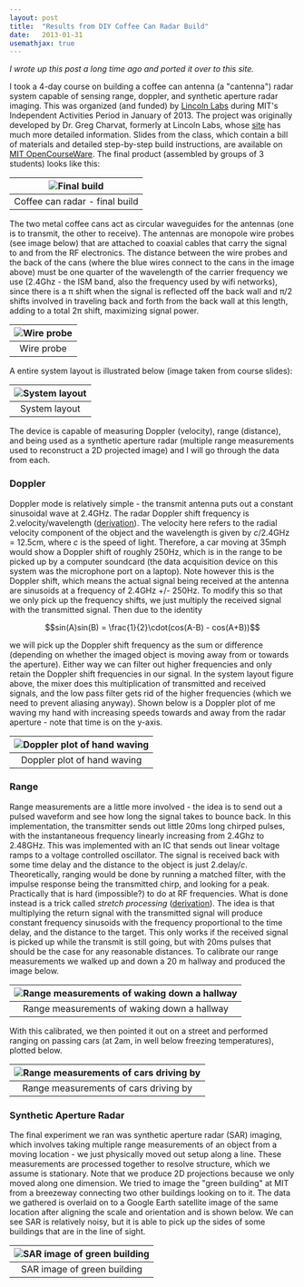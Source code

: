 ```yaml
---
layout: post
title:  "Results from DIY Coffee Can Radar Build"
date:   2013-01-31
usemathjax: true
---
```

*I wrote up this post a long time ago and ported it over to this site.*

I took a 4-day course on building a coffee can antenna (a "cantenna") radar system capable of sensing range, doppler, and synthetic aperture radar imaging. This was organized (and funded) by [Lincoln Labs](http://www.ll.mit.edu/) during MIT's Independent Activities Period in January of 2013. The project was originally developed by Dr. Greg Charvat, formerly at Lincoln Labs, whose [site](http://www.glcharvat.com/Dr._Gregory_L._Charvat_Projects/Home.html) has much more detailed information. Slides from the class, which contain a bill of materials and detailed step-by-step build instructions, are available on [MIT OpenCourseWare](http://ocw.mit.edu/resources/res-ll-003-build-a-small-radar-system-capable-of-sensing-range-doppler-and-synthetic-aperture-radar-imaging-january-iap-2011/index.htm). The final product (assembled by groups of 3 students) looks like this:

| ![Final build](/assets/coffee_can_radar/radar_final.jpg) |
|:--:|
| Coffee can radar - final build |

The two metal coffee cans act as circular waveguides for the antennas (one is to transmit, the other to receive). The antennas are monopole wire probes (see image below) that are attached to coaxial cables that carry the signal to and from the RF electronics. The distance between the wire probes and the back of the cans (where the blue wires connect to the cans in the image above) must be one quarter of the wavelength of the carrier frequency we use (2.4Ghz - the ISM band, also the frequency used by wifi networks), since there is a π shift when the signal is reflected off the back wall and π/2 shifts involved in traveling back and forth from the back wall at this length, adding to a total 2π shift, maximizing signal power.

| ![Wire probe](/assets/coffee_can_radar/wire_probe.jpg) |
|:--:|
| Wire probe |

A entire system layout is illustrated below (image taken from course slides):

| ![System layout](/assets/coffee_can_radar/system_layout.png) |
|:--:|
| System layout |

The device is capable of measuring Doppler (velocity), range (distance), and being used as a synthetic aperture radar (multiple range measurements used to reconstruct a 2D projected image) and I will go through the data from each.

### Doppler

Doppler mode is relatively simple - the transmit antenna puts out a constant sinusoidal wave at 2.4GHz. The radar Doppler shift frequency is 2.velocity/wavelength ([derivation](https://en.wikipedia.org/wiki/Doppler_radar#Frequency_variation)). The velocity here refers to the radial velocity component of the object and the wavelength is given by *c*/2.4GHz = 12.5cm, where *c* is the speed of light. Therefore, a car moving at 35mph would show a Doppler shift of roughly 250Hz, which is in the range to be picked up by a computer soundcard (the data acquisition device on this system was the microphone port on a laptop). Note however this is the Doppler shift, which means the actual signal being received at the antenna are sinusoids at a frequency of 2.4GHz +/- 250Hz. To modify this so that we only pick up the frequency shifts, we just multiply the received signal with the transmitted signal. Then due to the identity

$$sin(A)sin(B) = \frac{1}{2}\cdot(cos(A-B) - cos(A+B))$$

we will pick up the Doppler shift frequency as the sum or difference (depending on whether the imaged object is moving away from or towards the aperture). Either way we can filter out higher frequencies and only retain the Doppler shift frequencies in our signal. In the system layout figure above, the mixer does this multiplication of transmitted and received signals, and the low pass filter gets rid of the higher frequencies (which we need to prevent aliasing anyway). Shown below is a Doppler plot of me waving my hand with increasing speeds towards and away from the radar aperture - note that time is on the y-axis.

| ![Doppler plot of hand waving](/assets/coffee_can_radar/hand_wave.png) |
|:--:|
| Doppler plot of hand waving |

### Range

Range measurements are a little more involved - the idea is to send out a pulsed waveform and see how long the signal takes to bounce back. In this implementation, the transmitter sends out little 20ms long chirped pulses, with the instantaneous frequency linearly increasing from 2.4Ghz to 2.48GHz. This was implemented with an IC that sends out linear voltage ramps to a voltage controlled oscillator. The signal is received back with some time delay and the distance to the object is just 2.delay/*c*. Theoretically, ranging would be done by running a matched filter, with the impulse response being the transmitted chirp, and looking for a peak. Practically that is hard (impossible?) to do at RF frequencies. What is done instead is a trick called *stretch processing* ([derivation](http://www.ece.uah.edu/courses/material/EE710-Merv/Stretch_11.pdf)). The idea is that multiplying the return signal with the transmitted signal will produce constant frequency sinusoids with the frequency proportional to the time delay, and the distance to the target. This only works if the received signal is picked up while the transmit is still going, but with 20ms pulses that should be the case for any reasonable distances. To calibrate our range measurements we walked up and down a 20 m hallway and produced the image below.

| ![Range measurements of waking down a hallway](/assets/coffee_can_radar/corridor_walk.png) |
|:--:|
| Range measurements of waking down a hallway |

With this calibrated, we then pointed it out on a street and performed ranging on passing cars (at 2am, in well below freezing temperatures), plotted below.

| ![Range measurements of cars driving by](/assets/coffee_can_radar/cars_on_vassar.png) |
|:--:|
| Range measurements of cars driving by |

### Synthetic Aperture Radar

The final experiment we ran was synthetic aperture radar (SAR) imaging, which involves taking multiple range measurements of an object from a moving location - we just physically moved out setup along a line.  These measurements are processed together to resolve structure, which we assume is stationary. Note that we produce 2D projections because we only moved along one dimension. We tried to image the "green building" at MIT from a breezeway connecting two other buildings looking on to it. The data we gathered is overlaid on to a Google Earth satellite image of the same location after aligning the scale and orientation and is shown below. We can see SAR is relatively noisy, but it is able to pick up the sides of some buildings that are in the line of sight.

| ![SAR image of green building](/assets/coffee_can_radar/green_bldg_goog_earth_with_SAR.png) |
|:--:|
| SAR image of green building |
